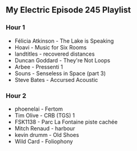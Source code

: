 ## My Electric Episode 245 Playlist

### Hour 1
* Félicia Atkinson - The Lake is Speaking
* Hoavi - Music for Six Rooms
* landtitles - recovered distances
* Duncan Goddard - They're Not Loops
* Arbee - Pressenti 1
* Souns - Senseless in Space (part 3)
* Steve Bates - Accursed Acoustic

### Hour 2
* phoenelai - Fertom
* Tim Olive - CRB (TGS) 1
* FSK1138 - Parc La Fontaine piste cachée
* Mitch Renaud - harbour
* kevin drumm - Old Shoes
* Wild Card - Foliophony
